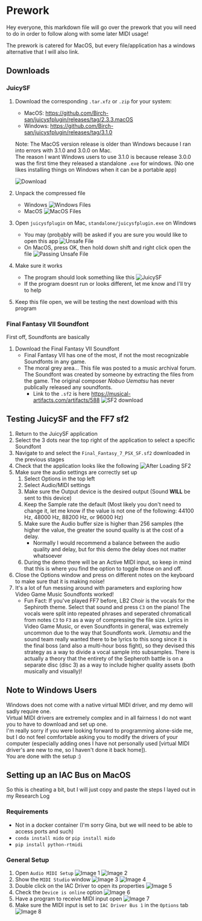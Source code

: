 # Prework

Hey everyone, this markdown file will go over the prework that you will need to do in order to follow along with some later MIDI usage!

The prework is catered for MacOS, but every file/application has a windows alternative that I will also link.

## Downloads

### JuicySF

1. Download the corresponding `.tar.xfz` or `.zip` for your system:

    * MacOS: <https://github.com/Birch-san/juicysfplugin/releases/tag/2.3.3.macOS>
    * Windows: <https://github.com/Birch-san/juicysfplugin/releases/tag/3.1.0>

    Note: The MacOS version release is older than Windows because I ran into errors with 3.1.0 and 3.0.0 on Mac.  
    The reason I want Windows users to use 3.1.0 is because release 3.0.0 was the first time they released a standalone `.exe` for windows. (No one likes installing things on Windows when it can be a portable app)

    ![Download](images/Download.png)

2. Unpack the compressed file
    * Windows
    ![Windows Files](images/Windows_Files.png)
    * MacOS
    ![MacOS Files](images/MacOS_Files.png)

3. Open `juicysfplugin` on Mac, `standalone/juicysfplugin.exe` on Windows

    * You may (probably will) be asked if you are sure you would like to open this app
    ![Unsafe File](images/Unsafe.png)
    * On MacOS, press OK, then hold down shift and right click open the file
    ![Passing Unsafe File](images/Unsafe-Pass.png)

4. Make sure it works

    * The program should look something like this
    ![JuicySF](images/JuicySF.png)
    * If the program doesnt run or looks different, let me know and I'll try to help

5. Keep this file open, we will be testing the next download with this program

### Final Fantasy VII Soundfont

First off, Soundfonts are basically

1. Download the Final Fantasy VII Soundfont
   * Final Fantasy VII has one of the most, if not the most recognizable Soundfonts in any game.
   * The moral grey area... This file was posted to a music archival forum. The Soundfont was created by someone by extracting the files from the game. The original composer *Nobuo Uematsu* has never publically released any soundfonts.
     * Link to the `.sf2` is here <https://musical-artifacts.com/artifacts/588>
        ![SF2 download](images/DownloadSF2.png)

## Testing JuicySF and the FF7 sf2

1. Return to the JuicySF application
2. Select the 3 dots near the top right of the application to select a specific Soundfont
3. Navigate to and select the `Final_Fantasy_7_PSX_SF.sf2` downloaded in the previous stages
4. Check that the application looks like the following
    ![After Loading SF2](images/Afterloading.png)
5. Make sure the audio settings are correctly set up
   1. Select Options in the top left
   2. Select Audio/MIDI settings
   3. Make sure the Output device is the desired output (Sound **WILL** be sent to this device)
   4. Keep the Sample rate the default (Most likely you don't need to change it, let me know if the value is not one of the following: 44100 Hz, 48000 Hz, 88200 Hz, or 96000 Hz)
   5. Make sure the Audio buffer size is higher than 256 samples (the higher the value, the greater the sound quality is at the cost of a delay.
      * Normally I would recommend a balance between the audio quality and delay, but for this demo the delay does not matter whatsoever
   6. During the demo there will be an Active MIDI input, so keep in mind that this is where you find the option to toggle those on and off.
6. Close the Options window and press on different notes on the keyboard to make sure that it is making noise!
7. It's a lot of fun messing around with parameters and exploring how Video Game Music Soundfonts worked!
   * Fun Fact: If you've played FF7 before, LB2 Choir is the vocals for the Sephiroth theme. Select that sound and press `C3` on the piano! The vocals were split into repeated phrases and seperated chromaticall from notes `C3` to `F3` as a way of compressing the file size. Lyrics in Video Game Music, or even Soundfonts in general, was extremely uncommon due to the way that Soundfonts work. *Uematsu* and the sound team really wanted there to be lyrics to this song since it is the final boss (and also a multi-hour boss fight), so they devised this strategy as a way to divide a vocal sample into subsamples. There is actually a theory that the entirety of the Sepheroth battle is on a separate disc (disc 3) as a way to include higher quality assets (both musically and visually)!

## Note to Windows Users

Windows does not come with a native virtual MIDI driver, and my demo will sadly require one.  
Virtual MIDI drivers are extremely complex and in all fairness I do not want you to have to download and set up one.  
I'm really sorry if you were looking forward to programming alone-side me, but I do not feel comfortable asking you to modify the drivers of your computer (especially adding ones I have not personally used [virtual MIDI driver's are new to me, so I haven't done it back home]).  
You are done with the setup :)

## Setting up an IAC Bus on MacOS

So this is cheating a bit, but I will just copy and paste the steps I layed out in my Research Log

### Requirements

* Not in a docker container (I'm sorry Gina, but we will need to be able to access ports and such)
* `conda install mido` or `pip install mido`
* `pip install python-rtmidi`

### General Setup

1. Open `Audio MIDI Setup`
    ![Image 1](images/Opening%20MIDI%20Setup.png)
    ![Image 2](images/Audio%20Devices.png)
1. Show the `MIDI Studio` window
    ![Image 3](images/show%20mid%20studio.png)
    ![Image 4](images/Midi%20studio.png)
1. Double click on the IAC Driver to open its properties
    ![Image 5](images/IAC%20Driver.png)
1. Check the `Device is online` option
    ![Image 6](images/Turn%20on%20device.png)
1. Have a program to receive MIDI input open
    ![Image 7](images/Juicy.png)
1. Make sure the MIDI input is set to `IAC Driver Bus 1` in the `Options` tab
    ![Image 8](images/Settings.png)
